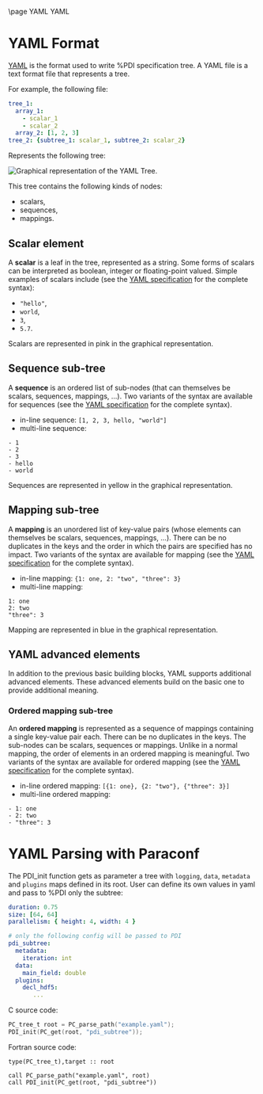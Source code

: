 \page YAML YAML

# YAML Format

[YAML](https://en.wikipedia.org/wiki/YAML) is the format used to write %PDI
specification tree.
A YAML file is a text format file that represents a tree.

For example, the following file:
```yaml
tree_1:
  array_1:
    - scalar_1
    - scalar_2
  array_2: [1, 2, 3]
tree_2: {subtree_1: scalar_1, subtree_2: scalar_2}
```

Represents the following tree:

![Graphical representation of the YAML Tree](yaml_example.jpg).

This tree contains the following kinds of nodes:
* scalars,
* sequences,
* mappings.

## Scalar element

A **scalar** is a leaf in the tree, represented as a string.
Some forms of scalars can be interpreted as boolean, integer or floating-point
valued.
Simple examples of scalars include (see the
[YAML specification](https://yaml.org/spec/1.2/spec.html#id2760844) for the
complete syntax):
* `"hello"`,
* `world`,
* `3`,
* `5.7`.

Scalars are represented in pink in the graphical representation.

## Sequence sub-tree

A **sequence** is an ordered list of sub-nodes (that can themselves be scalars,
sequences, mappings, ...).
Two variants of the syntax are available for sequences (see the 
[YAML specification](https://yaml.org/spec/1.2/spec.html#id2759963) for the
complete syntax).
* in-line sequence: `[1, 2, 3, hello, "world"]`
* multi-line sequence:
```
- 1
- 2
- 3
- hello
- world
```

Sequences are represented in yellow in the graphical representation.

## Mapping sub-tree

A **mapping** is an unordered list of key-value pairs (whose elements can
themselves be scalars, sequences, mappings, ...).
There can be no duplicates in the keys and the order in which the pairs are
specified has no impact.
Two variants of the syntax are available for mapping (see the 
[YAML specification](https://yaml.org/spec/1.2/spec.html#id2759963) for the
complete syntax).
* in-line mapping: `{1: one, 2: "two", "three": 3}`
* multi-line mapping:
```
1: one
2: two
"three": 3
```

Mapping are represented in blue in the graphical representation.

## YAML advanced elements

In addition to the previous basic building blocks, YAML supports additional
advanced elements.
These advanced elements build on the basic one to provide additional meaning.

### Ordered mapping sub-tree

An **ordered mapping** is represented as a sequence of mappings containing a
single key-value pair each.
There can be no duplicates in the keys.
The sub-nodes can be scalars, sequences or mappings.
Unlike in a normal mapping, the order of elements in an ordered mapping is
meaningful.
Two variants of the syntax are available for ordered mapping (see the 
[YAML specification](https://yaml.org/spec/1.2/spec.html#id2759963) for the
complete syntax).
* in-line ordered mapping: `[{1: one}, {2: "two"}, {"three": 3}]`
* multi-line ordered mapping:
```
- 1: one
- 2: two
- "three": 3
```

# YAML Parsing with Paraconf

The PDI_init function gets as parameter a tree with `logging`, `data`,
`metadata` and `plugins` maps defined in its root. User can define its own
values in yaml and pass to %PDI only the subtree:

```yaml
duration: 0.75
size: [64, 64]
parallelism: { height: 4, width: 4 }

# only the following config will be passed to PDI
pdi_subtree:
  metadata:
    iteration: int
  data:
    main_field: double
  plugins:
    decl_hdf5:
       ...
```

C source code:
```C
PC_tree_t root = PC_parse_path("example.yaml");
PDI_init(PC_get(root, "pdi_subtree"));
```

Fortran source code:
```Fortran
type(PC_tree_t),target :: root

call PC_parse_path("example.yaml", root)
call PDI_init(PC_get(root, "pdi_subtree"))
```
